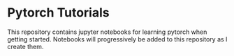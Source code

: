 # Pytorch Tutorials
This repository contains jupyter notebooks for learning pytorch when getting started. Notebooks will progressively be added to this repository as I create them.
